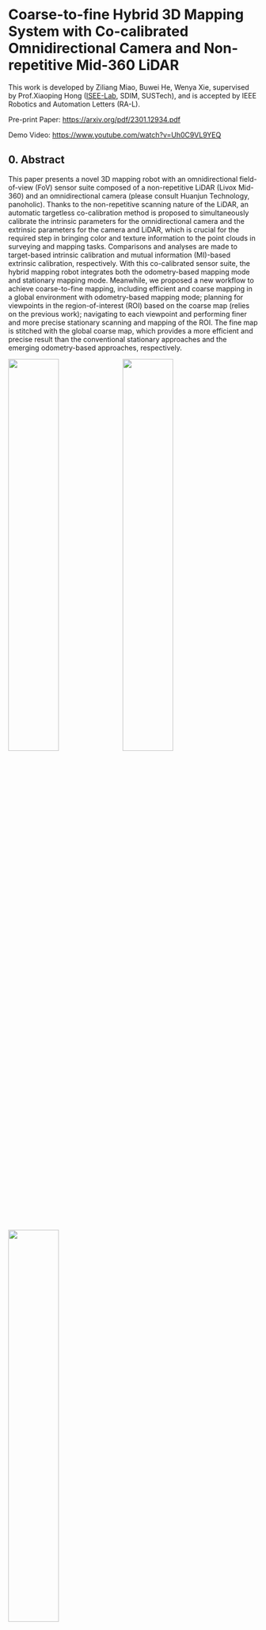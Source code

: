 # Coarse-to-fine Hybrid 3D Mapping System with Co-calibrated Omnidirectional Camera and Non-repetitive Mid-360 LiDAR
This work is developed by Ziliang Miao, Buwei He, Wenya Xie, supervised by Prof.Xiaoping Hong ([ISEE-Lab](https://isee.technology/), SDIM, SUSTech), and is accepted by IEEE Robotics and Automation Letters (RA-L).

Pre-print Paper: https://arxiv.org/pdf/2301.12934.pdf

Demo Video: https://www.youtube.com/watch?v=Uh0C9VL9YEQ

## 0. Abstract
This paper presents a novel 3D mapping robot with an omnidirectional field-of-view (FoV) sensor suite composed of a non-repetitive LiDAR (Livox Mid-360) and an omnidirectional camera (please consult Huanjun Technology, panoholic). Thanks to the non-repetitive scanning nature of the LiDAR, an automatic targetless co-calibration method is proposed to simultaneously calibrate the intrinsic parameters for the omnidirectional camera and the extrinsic parameters for the camera and LiDAR, which is crucial for the required step in bringing color and texture information to the point clouds in surveying and mapping tasks. Comparisons and analyses are made to target-based intrinsic calibration and mutual information (MI)-based extrinsic calibration, respectively. With this co-calibrated sensor suite, the hybrid mapping robot integrates both the odometry-based mapping mode and stationary mapping mode. Meanwhile, we proposed a new workflow to achieve coarse-to-fine mapping, including efficient and coarse mapping in a global environment with odometry-based mapping mode; planning for viewpoints in the region-of-interest (ROI) based on the coarse map (relies on the previous work); navigating to each viewpoint and performing finer and more precise stationary scanning and mapping of the ROI. The fine map is stitched with the global coarse map, which provides a more efficient and precise result than the conventional stationary approaches and the emerging odometry-based approaches, respectively.

<img src="readme_pics/robot.png" width=45% >
<img src="readme_pics/sensor_suite.png" width=45% >
<img src="readme_pics/nonrepetitive_scanning.png" width=45% >

## 1. Workflow
<img src="readme_pics/workflow.png" width=45% >

## 2. Co-calibration Results
<img src="readme_pics/cocalibration_result.png" width=45% >

## 3. Prerequisites
### 3.1 **Ubuntu** and **ROS**
Version: Ubuntu 18.04.

Version: ROS Melodic. 

Please follow [ROS Installation](http://wiki.ros.org/ROS/Installation) to install.
### 3.2. **ceres-solver**
Version: ceres-solver 2.1.0

Please follow [Ceres-Solver Installation](http://ceres-solver.org/installation.html) to install.
### 3.3. **PCL**
Version: PCL 1.7.4

Version: Eigen 3.3.4

Please follow [PCL Installation](http://www.pointclouds.org/downloads/linux.html) to install.
### 3.4. **OpenCV**
Version: OpenCV 3.2.0

Please follow [OpenCV Installation](https://opencv.org/) to install.
### 3.5. **mlpack**
Version: mlpack 3.4.2

Please follow [mlpack Installation](https://www.mlpack.org/doc/mlpack-3.4.2/doxygen/build.html) to install.


### 3.6 Livox SDK and Livox ROS Driver
The SDK and driver is used for dealing with Livox LiDAR.
Remenber to install [Livox SDK](https://github.com/Livox-SDK/Livox-SDK) before [Livox ROS Driver](https://github.com/Livox-SDK/livox_ros_driver).

### 3.7 MindVision SDK
The SDK of the fisheye camera is in [MindVision SDK](http://www.mindvision.com.cn/rjxz/list_12.aspx?lcid=138).

## 4. Run Co-calibration
### Sensors:
Currently, this cocalibration method only supports omnidirectional camera and non-repetitive scanning LiDAR (Livox).

If you want to calibrate the monocular camera and the Livox LiDAR, please replace the omnidirectional camera model to monocular camera model and modify the corresponding parameters of optimization.

We will consider supporting other types of LiDAR in the future.

### Data:
Make the data, (dataset_name), cocalibration directories, refer to the file structure below.

Rename the accumulated non-repetitive scanned point cloud "full_fov_cloud.pcd", rename the hdr image "hrd_image.bmp".

Put the two raw files into ~/cocalibration/data/(dataset_name)/cocalibration directory.
### Config:
Modify the parameters in the config file, cocalibration.yaml.

Recommended Kernel Density Estimation (KDE) bandwidth: 32, 16, 8, 4, 2
### File stucture:
```bash
├── cocalibration
│   ├── build
│   ├── config
│   │   └── cocalibration.yaml
│   ├── data
│   │   └── (dataset_name)
│   │       └── cocalibration
│   │           ├── edges
│   │           │   ├── lidar_1_filtered.bmp
│   │           │   ├── lidar_2_canny.bmp
│   │           │   ├── lidar_edge_image.bmp
│   │           │   ├── lidar_edge_cloud.pcd
│   │           │   ├── omni_1_filtered.bmp
│   │           │   ├── omni_2_canny.bmp
│   │           │   └── omni_edge_image.bmp
│   │           ├── results
│   │           │   ├── fusion_image_init.bmp
│   │           │   ├── fusion_image_(bandwidth).bmp
│   │           │   ├── cocalib_init.txt
│   │           │   └── cocalib_(bandwidth).txt
│   │           ├── full_fov_cloud.pcd
│   │           ├── flat_lidar_image.bmp
│   │           └── hdr_image.bmp
│   ├── launch
│   │   └── cocalibration.launch
│   ├── include
│   │   ├── common_lib.h
│   │   ├── define.h
│   │   ├── lidar_process.h
│   │   ├── omni_process.h
│   │   └── optimization.h
│   ├── python_scripts
│   │   └── image_process
│   │       ├── omni_image_mask.png
│   │       ├── lidar_flat_image_mask.png
│   │       └── edge_extraction.py
│   ├── src
│   │   ├── lidar_process.cpp
│   │   ├── omni_process.cpp
│   │   ├── optimization.cpp
│   │   └── cocalibration.cpp
│   ├── package.xml
│   └── CMakeLists.txt
├── ReadMe.md
├── .git
└── .gitignore
```
### Commands:
```
    cd ~/$catkin workspace$
    catkin_make
    source ./devel/setup.bash
    roslaunch cocalibration cocalibration.launch
```

## 5. Acknowledgements
Thanks for [CamVox](https://github.com/ISEE-Technology/CamVox), [Livox-SDK](https://github.com/Livox-SDK/livox_camera_lidar_calibration), [OCamCalib MATLAB Toolbox](https://sites.google.com/site/scarabotix/ocamcalib-omnidirectional-camera-calibration-toolbox-for-matlab), [Fast-LIO](https://github.com/hku-mars/FAST_LIO), and thanks to the help of Wenquan Zhao, Xiao Huang, Jian Bai.
